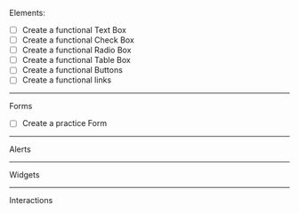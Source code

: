 Elements:

- [ ] Create a functional Text Box
- [ ] Create a functional Check Box
- [ ] Create a functional Radio Box
- [ ] Create a functional Table Box
- [ ] Create a functional Buttons
- [ ] Create a functional links

---

Forms

- [ ] Create a practice Form

---

Alerts

---

Widgets

---

Interactions
